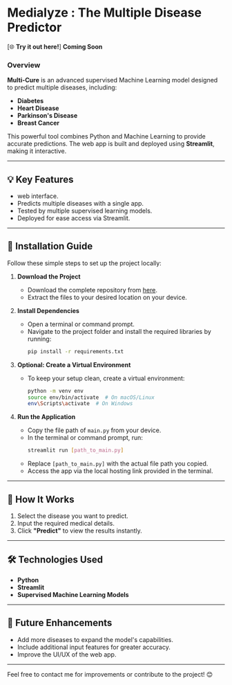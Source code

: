 # **Medialyze : The Multiple Disease Predictor** 
[🌐 **Try it out here!**] **Coming Soon**
### **Overview**  
**Multi-Cure** is an advanced supervised Machine Learning model designed to predict multiple diseases, including:  
- **Diabetes**  
- **Heart Disease**  
- **Parkinson's Disease**  
- **Breast Cancer**  

This powerful tool combines Python and Machine Learning to provide accurate predictions. The  web app is built and deployed using **Streamlit**, making it interactive.  

---

## 💡 **Key Features**  
-  web interface.  
- Predicts multiple diseases with a single app.  
- Tested by multiple supervised learning models.  
- Deployed for ease access via Streamlit.  

---

## 🔧 **Installation Guide**  
Follow these simple steps to set up the project locally:  

1. **Download the Project**  
   - Download the complete repository from [here](#).  
   - Extract the files to your desired location on your device.  

2. **Install Dependencies**  
   - Open a terminal or command prompt.  
   - Navigate to the project folder and install the required libraries by running:  
     ```bash
     pip install -r requirements.txt
     ```  

3. **Optional: Create a Virtual Environment**  
   - To keep your setup clean, create a virtual environment:  
     ```bash
     python -m venv env  
     source env/bin/activate  # On macOS/Linux  
     env\Scripts\activate  # On Windows  
     ```  

4. **Run the Application**  
   - Copy the file path of `main.py` from your device.  
   - In the terminal or command prompt, run:  
     ```bash
     streamlit run [path_to_main.py]
     ```  
   - Replace `[path_to_main.py]` with the actual file path you copied.  
   - Access the app via the local hosting link provided in the terminal.  

---

## 🚀 **How It Works**  
1. Select the disease you want to predict.  
2. Input the required medical details.  
3. Click **"Predict"** to view the results instantly.  

---

## 🛠️ **Technologies Used**  
- **Python**  
- **Streamlit**  
- **Supervised Machine Learning Models**  

---

## 📌 **Future Enhancements**  
- Add more diseases to expand the model's capabilities.  
- Include additional input features for greater accuracy.  
- Improve the UI/UX of the web app.  

---

Feel free to contact me for improvements or contribute to the project! 😊  

